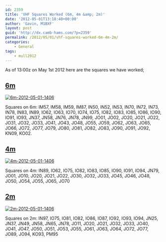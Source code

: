 ```yaml
---
id: 2359
title: 'VHF Squares Worked (6m, 4m &amp; 2m)'
date: '2012-05-01T13:18:40+00:00'
author: 'Gavin, M1BXF'
layout: post
guid: 'http://dx.camb-hams.com/?p=2359'
permalink: /2012/05/01/vhf-squares-worked-6m-4m-2m/
categories:
    - General
tags:
    - mull2012
---
```


As of 13:00z on May 1st 2012 here are the squares we have worked;

## <u>6m</u>

[![6m-2012-05-01-1406](http://dx.camb-hams.com/wp-content/uploads/2012/05/6m-2012-05-01-1406_thumb.jpg "6m-2012-05-01-1406")](http://dx.camb-hams.com/wp-content/uploads/2012/05/6m-2012-05-01-1406.jpg)

Squares on 6m: IM57, IM58, IM59, IM87, IN50, IN52, IN53, IN70, IN72, IN73, IN78, IN83, IN89, IO62, IO63, IO70, IO74, IO75, IO82, IO83, IO85, IO86, IO90, IO91, IO93, JN37, JN58, JN76, JN78, JN99, JO01, JO02, JO20, JO21, JO22, JO31, JO32, JO33, JO41, JO43, JO48, JO55, JO59, JO62, JO63, JO65, JO66, JO72, JO77, JO79, JO80, JO81, JO82, JO83, JO90, JO91, JO92, KN09, KO02.

## <u>4m</u>

[![4m-2012-05-01-1406](http://dx.camb-hams.com/wp-content/uploads/2012/05/4m-2012-05-01-1406_thumb.jpg "4m-2012-05-01-1406")](http://dx.camb-hams.com/wp-content/uploads/2012/05/4m-2012-05-01-1406.jpg)

Squares on 4m: IN89, IO62, IO75, IO82, IO83, IO85, IO90, IO91, IO94, JN79, JO01, JO10, JO20, JO21, JO22, JO30, JO32, JO33, JO45, JO46, JO48, JO50, JO54, JO55, JO65, JO70

## <u>2m</u>

[![2m-2012-05-01-1406](http://dx.camb-hams.com/wp-content/uploads/2012/05/2m-2012-05-01-1406_thumb.jpg "2m-2012-05-01-1406")](http://dx.camb-hams.com/wp-content/uploads/2012/05/2m-2012-05-01-1406.jpg)

Squares on 2m: IN97, IO75, IO81, IO82, IO86, IO87, IO92, IO93, IO94, JN25, JN37, JN49, JN58, JN65, JN78, JO11, JO20, JO21, JO32, JO33, JO40, JO41, JO47, JO50, JO51, JO53, JO55, JO61, JO63, JO64, JO72, JO77, JO89, JO94, KO93, PM95